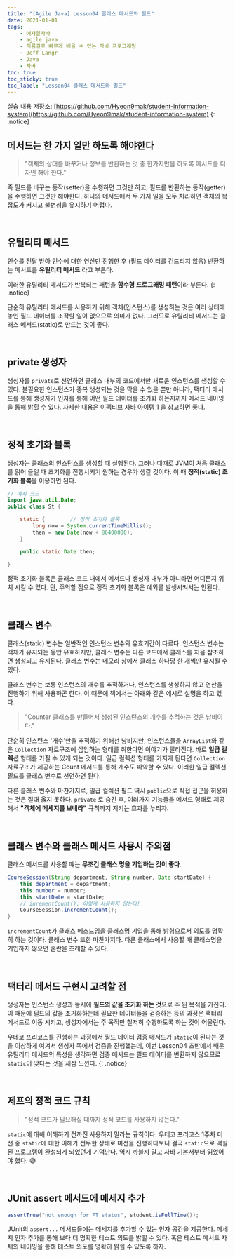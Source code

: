 ```yaml
---
title: "[Agile Java] Lesson04 클래스 메서드와 필드"
date: 2021-01-01
tags:
    - 애자일자바
    - agile java
    - 지름길로 빠르게 배울 수 있는 자바 프로그래밍
    - Jeff Langr
    - Java
    - 자바
toc: true
toc_sticky: true
toc_label: "Lesson04 클래스 메서드와 필드"
---
```


실습 내용 저장소: [https://github.com/Hyeon9mak/student-information-system](https://github.com/Hyeon9mak/student-information-system)
{: .notice}

## 메서드는 한 가지 일만 하도록 해야한다
> "객체의 상태를 바꾸거나 정보를 반환하는 것 중 한가지만을 하도록 메서드를 디자인 해야 한다."

즉 필드를 바꾸는 동작(setter)을 수행하면 그것만 하고, 
필드를 반환하는 동작(getter)을 수행하면 그것만 해야한다. 하나의 메서드에서 
두 가지 일을 모두 처리하면 객체의 복잡도가 커지고 불변성을 유지하기 어렵다.

<br>

## 유틸리티 메서드
인수를 전달 받아 인수에 대한 연산만 진행한 후 (필드 데이터를 건드리지 않음) 반환하는 메서드를 
**유틸리티 메서드** 라고 부른다.

이러한 유틸리티 메서드가 반복되는 패턴을 **함수형 프로그래밍 패턴**이라 부른다.
{: .notice}

단순히 유틸리티 메서드를 사용하기 위해 객체(인스턴스)를 생성하는 것은 여러 상태에 놓인 필드 데이터를 
조작할 일이 없으므로 의미가 없다. 그러므로 유틸리티 메서드는 클래스 메서드(static)로 만드는 것이 좋다.

<br>

## private 생성자
생성자를 `private`로 선언하면 클래스 내부의 코드에서만 새로운 인스턴스를 생성할 수 있다. 
불필요한 인스턴스가 중복 생성되는 것을 막을 수 있을 뿐만 아니라, 팩터리 메서드를 통해 
생성자가 인자를 통해 어떤 필드 데이터를 초기화 하는지까지 메서드 네이밍을 통해 밝힐 수 있다. 
자세한 내용은 [이펙티브 자바 아이템 1](https://hyeon9mak.github.io/effective-java/Effective-Java-item1/) 을 참고하면 좋다.

<br>

## 정적 초기화 블록
생성자는 클래스의 인스턴스를 생성할 때 실행된다. 그러나 때때로 JVM이 처음 클래스를 읽어 들일 때 
초기화를 진행시키기 원하는 경우가 생길 것이다. 이 때 **정적(static) 초기화 블록**을 이용하면 된다.

```java
// 예시 코드
import java.util.Date;
public class St {

    static {        // 정적 초기화 블록
        long now = System.currentTimeMillis();
        then = new Date(now + 86400000);
    }

    public static Date then;

}
```

정적 초기화 블록은 클래스 코드 내에서 메서드나 생성자 내부가 아니라면 어디든지 위치 시킬 수 있다. 
단, 주의할 점으로 정적 초기화 블록은 예외를 발생시켜서는 안된다.

<br>

## 클래스 변수
클래스(static) 변수는 일반적인 인스턴스 변수와 유효기간이 다르다. 
인스턴스 변수는 객체가 유지되는 동안 유효하지만, 클래스 변수는 다른 코드에서 클래스를 처음 참조하면 생성되고 유지된다. 
클래스 변수는 메모리 상에서 클래스 하나당 한 개씩만 유지될 수 있다.  
  
클래스 변수는 보통 인스턴스의 개수를 추적하거나, 인스턴스를 생성하지 않고 연산을 진행하기 위해 
사용하곤 한다. 이 때문에 책에서는 아래와 같은 예시로 설명을 하고 있다.

> "Counter 클래스를 만들어서 생성된 인스턴스의 개수를 추적하는 것은 낭비이다."

단순히 인스턴스 '개수'만을 추적하기 위해선 낭비지만, 인스턴스들을 
`ArrayList`와 같은 `Collection` 자료구조에 삽입하는 형태를 취한다면 이야기가 달라진다. 
바로 **일급 컬렉션** 형태를 가질 수 있게 되는 것이다. 
일급 컬렉션 형태를 가지게 된다면 `Collection` 자료구조가 제공하는 Count 메서드를 통해 개수도 파악할 수 있다. 
이러한 일급 컬렉션 필드를 클래스 변수로 선언하면 된다.  
  
다른 클래스 변수와 마찬가지로, 일급 컬렉션 필드 역시 `public`으로 직접 접근을 허용하는 것은 절대 옳지 못하다. 
`private` 로 숨긴 후, 여러가지 기능들을 메서드 형태로 제공해서 **"객체에 메세지를 보내라"** 규칙까지 지키는 효과를 누리자.

<br>

## 클래스 변수와 클래스 메서드 사용시 주의점
 클래스 메서드를 사용할 떄는 **무조건 클래스 명을 기입하는 것이 좋다**.

```java
CourseSession(String department, String number, Date startDate) {
    this.department = department;
    this.number = number;
    this.startDate = startDate;
    // inrementCount(); 이렇게 사용하지 않는다!
    CourseSession.incrementCount();
}
```

`incrementCount`가 클래스 메소드임을 클래스명 기입을 통해 밝힘으로서 의도를 명확히 하는 것이다. 
클래스 변수 또한 마찬가지다. 다른 클래스에서 사용할 때 클래스명을 기입하지 않으면 혼란을 초래할 수 있다.

<br>

## 팩터리 메서드 구현시 고려할 점
생성자는 인스턴스 생성과 동시에 **필드의 값을 초기화 하는 것**으로 주 된 목적을 가진다. 
이 때문에 필드의 값을 초기화하는데 필요한 데이터들을 검증하는 등의 과정은 
팩터리 메서드로 이동 시키고, 생성자에서는 주 목적만 철저히 수행하도록 하는 것이 어울린다.

우테코 프리코스를 진행하는 과정에서 필드 데이터 검증 메서드가 `static`이 된다는 것을 이상하게 여겨서 
생성자 쪽에서 검증을 진행했는데, 이번 Lesson04 초반에서 배운 유틸리티 메서드의 특성을 생각하면 
검증 메서드는 필드 데이터를 변환하지 않으므로 `static`이 맞다는 것을 새삼 느낀다.
{: .notice}

<br>

## 제프의 정적 코드 규칙
> "정적 코드가 필요해질 때까지 정적 코드를 사용하지 않는다."

`static`에 대해 이해하기 전까진 사용하지 말라는 규칙이다. 우테코 프리코스 1주차 미션 중 
`static`에 대한 이해가 전무한 상태로 미션을 진행하다보니 결국 `static`으로 떡칠 된 
프로그램이 완성되게 되었던게 기억난다. 역시 까불지 말고 자바 기본서부터 읽었어야 했다. 😅

<br>

## JUnit assert 메서드에 메세지 추가
```java
assertTrue("not enough for FT status", student.isFullTime());
```

JUnit의 `assert...` 메서드들에는 메세지를 추가할 수 있는 인자 공간을 제공한다. 
메세지 인자 추가를 통해 보다 더 명확한 테스트 의도를 밝힐 수 있다. 
혹은 테스트 메서드 자체의 네이밍을 통해 테스트 의도를 명확히 밝힐 수 있도록 하자.

<br>

